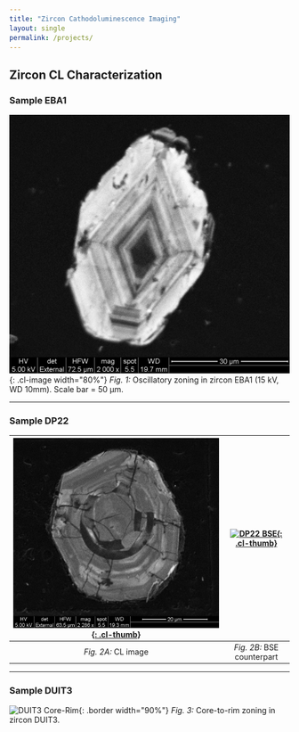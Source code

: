 ```yaml
---
title: "Zircon Cathodoluminescence Imaging"
layout: single
permalink: /projects/
---
```


## Zircon CL Characterization

### Sample EBA1
![EBA1 CL Image](/images/projects/EBA1-CL-007.png){: .cl-image width="80%"}
*Fig. 1:* Oscillatory zoning in zircon EBA1 (15 kV, WD 10mm). Scale bar = 50 μm.

---

### Sample DP22
| [![DP22 CL](/images/projects/DP22-CL-015.png){: .cl-thumb}](/images/projects/DP22-CL-full.png) | [![DP22 BSE](/images/projects/DP22-BSE-thumb.png){: .cl-thumb}](/images/projects/DP22-BSE-full.png) |
|:--:|:--:|
| *Fig. 2A:* CL image | *Fig. 2B:* BSE counterpart |

---

### Sample DUIT3
![DUIT3 Core-Rim](/images/projects/DUIT3-composite.png){: .border width="90%"}
*Fig. 3:* Core-to-rim zoning in zircon DUIT3.
